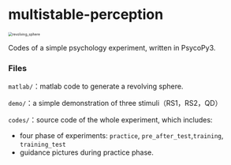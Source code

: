 # multistable-perception

<img src="/Users/yueyang/yiqunyang/SRT_MP/multistable-perception/codes/revolving_sphere.gif" alt="revolving_sphere" style="zoom:50%;" />

Codes of a simple psychology experiment, written in PsycoPy3.

### Files

`matlab/`：matlab code to generate a revolving sphere.

`demo/`：a simple demonstration of three stimuli（RS1，RS2，QD）

`codes/`：source code of the whole experiment, which includes:

- four phase of experiments: `practice`, `pre_after_test`,`training`, `training_test`
- guidance pictures during practice phase. 


